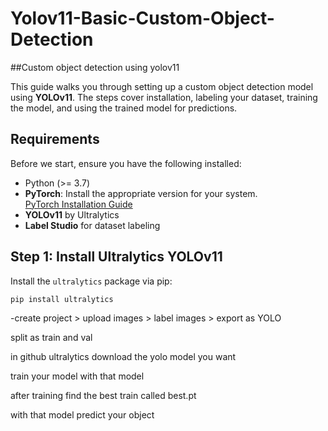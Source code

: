 # Yolov11-Basic-Custom-Object-Detection
##Custom object detection using yolov11



This guide walks you through setting up a custom object detection model using **YOLOv11**. The steps cover installation, labeling your dataset, training the model, and using the trained model for predictions.

## Requirements

Before we start, ensure you have the following installed:

- Python (>= 3.7)
- **PyTorch**: Install the appropriate version for your system.  
  [PyTorch Installation Guide](https://pytorch.org/get-started/locally/)
- **YOLOv11** by Ultralytics
- **Label Studio** for dataset labeling

## Step 1: Install Ultralytics YOLOv11

Install the `ultralytics` package via pip:

```bash
pip install ultralytics
```

-create project > upload images > label images > export as YOLO

split as train and val

in github ultralytics download the yolo model you want

train your model with that model

after training find the best train called best.pt

with that model predict your object 
